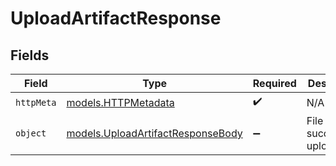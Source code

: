 # UploadArtifactResponse


## Fields

| Field                                                                        | Type                                                                         | Required                                                                     | Description                                                                  |
| ---------------------------------------------------------------------------- | ---------------------------------------------------------------------------- | ---------------------------------------------------------------------------- | ---------------------------------------------------------------------------- |
| `httpMeta`                                                                   | [models.HTTPMetadata](../models/httpmetadata.md)                             | :heavy_check_mark:                                                           | N/A                                                                          |
| `object`                                                                     | [models.UploadArtifactResponseBody](../models/uploadartifactresponsebody.md) | :heavy_minus_sign:                                                           | File successfully uploaded                                                   |